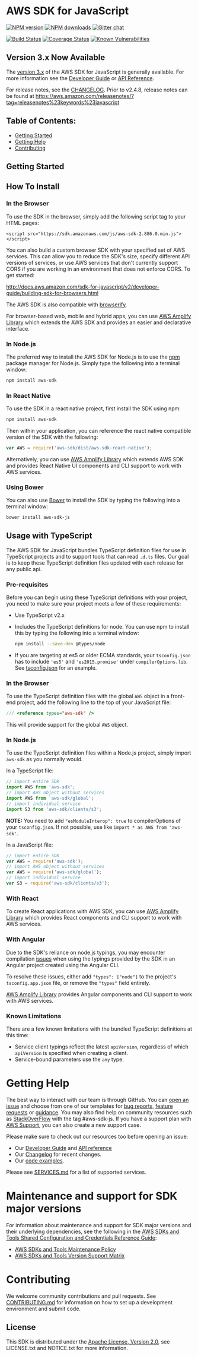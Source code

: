 # AWS SDK for JavaScript

[![NPM version](https://img.shields.io/npm/v/aws-sdk.svg)](https://www.npmjs.com/package/aws-sdk)
[![NPM downloads](https://img.shields.io/npm/dm/aws-sdk.svg)](https://www.npmjs.com/package/aws-sdk)
[![Gitter chat](https://badges.gitter.im/gitterHQ/gitter.svg)](https://gitter.im/aws/aws-sdk-js)

[![Build Status](https://travis-ci.org/aws/aws-sdk-js.svg?branch=master)](https://travis-ci.org/aws/aws-sdk-js)
[![Coverage Status](https://codecov.io/gh/aws/aws-sdk-js/branch/master/graph/badge.svg)](https://codecov.io/gh/aws/aws-sdk-js)
[![Known Vulnerabilities](https://snyk.io/test/github/aws/aws-sdk-js/badge.svg)](https://snyk.io/test/github/aws/aws-sdk-js)

## Version 3.x Now Available
The [version 3.x](https://github.com/aws/aws-sdk-js-v3) of the AWS SDK for JavaScript is generally available.
For more information see the [Developer Guide](https://docs.aws.amazon.com/sdk-for-javascript/v3/developer-guide/)
or [API Reference](https://docs.aws.amazon.com/AWSJavaScriptSDK/v3/latest/index.html).

For release notes, see the [CHANGELOG](https://github.com/aws/aws-sdk-js/blob/master/CHANGELOG.md). Prior to v2.4.8, release notes can be found at https://aws.amazon.com/releasenotes/?tag=releasenotes%23keywords%23javascript

## Table of Contents:
* [Getting Started](#Getting-Started)
* [Getting Help](#Getting-Help)
* [Contributing](#Contributing)

## Getting Started

## How To Install

### In the Browser

To use the SDK in the browser, simply add the following script tag to your
HTML pages:

    <script src="https://sdk.amazonaws.com/js/aws-sdk-2.886.0.min.js"></script>

You can also build a custom browser SDK with your specified set of AWS services.
This can allow you to reduce the SDK's size, specify different API versions of
services, or use AWS services that don't currently support CORS if you are
working in an environment that does not enforce CORS. To get started:

http://docs.aws.amazon.com/sdk-for-javascript/v2/developer-guide/building-sdk-for-browsers.html

The AWS SDK is also compatible with [browserify](http://browserify.org).

For browser-based web, mobile and hybrid apps, you can use [AWS Amplify Library](https://aws.github.io/aws-amplify/?utm_source=aws-js-sdk&utm_campaign=browser) which extends the AWS SDK and provides an easier and declarative interface.

### In Node.js

The preferred way to install the AWS SDK for Node.js is to use the
[npm](http://npmjs.org) package manager for Node.js. Simply type the following
into a terminal window:

```sh
npm install aws-sdk
```

### In React Native
To use the SDK in a react native project, first install the SDK using npm:

```sh
npm install aws-sdk
```

Then within your application, you can reference the react native compatible version of the SDK with the following:

```javascript
var AWS = require('aws-sdk/dist/aws-sdk-react-native');
```

Alternatively, you can use [AWS Amplify Library](https://aws.github.io/aws-amplify/media/react_native_guide?utm_source=aws-js-sdk&utm_campaign=react-native) which extends AWS SDK and provides React Native UI components and CLI support to work with AWS services.

### Using Bower

You can also use [Bower](http://bower.io) to install the SDK by typing the
following into a terminal window:

```sh
bower install aws-sdk-js
```

## Usage with TypeScript
The AWS SDK for JavaScript bundles TypeScript definition files for use in TypeScript projects and to support tools that can read `.d.ts` files.
Our goal is to keep these TypeScript definition files updated with each release for any public api.

### Pre-requisites
Before you can begin using these TypeScript definitions with your project, you need to make sure your project meets a few of these requirements:

 * Use TypeScript v2.x
 * Includes the TypeScript definitions for node. You can use npm to install this by typing the following into a terminal window:

    ```sh
    npm install --save-dev @types/node
    ```

 * If you are targeting at es5 or older ECMA standards, your `tsconfig.json` has to include `'es5'` and `'es2015.promise'` under `compilerOptions.lib`.
 See [tsconfig.json](https://github.com/aws/aws-sdk-js/blob/master/ts/tsconfig.json) for an example.

### In the Browser
To use the TypeScript definition files with the global `AWS` object in a front-end project, add the following line to the top of your JavaScript file:

```javascript
/// <reference types="aws-sdk" />
```

This will provide support for the global `AWS` object.

### In Node.js
To use the TypeScript definition files within a Node.js project, simply import `aws-sdk` as you normally would.

In a TypeScript file:

```javascript
// import entire SDK
import AWS from 'aws-sdk';
// import AWS object without services
import AWS from 'aws-sdk/global';
// import individual service
import S3 from 'aws-sdk/clients/s3';
```

**NOTE:** You need to add `"esModuleInterop": true` to compilerOptions of your `tsconfig.json`. If not possible, use like `import * as AWS from 'aws-sdk'`.

In a JavaScript file:

```javascript
// import entire SDK
var AWS = require('aws-sdk');
// import AWS object without services
var AWS = require('aws-sdk/global');
// import individual service
var S3 = require('aws-sdk/clients/s3');
```

### With React

To create React applications with AWS SDK, you can use [AWS Amplify Library](https://aws.github.io/aws-amplify/media/react_guide?utm_source=aws-js-sdk&utm_campaign=react) which provides React components and CLI support to work with AWS services.

### With Angular
Due to the SDK's reliance on node.js typings, you may encounter compilation 
[issues](https://github.com/aws/aws-sdk-js/issues/1271) when using the
typings provided by the SDK in an Angular project created using the Angular CLI.

To resolve these issues, either add `"types": ["node"]` to the project's `tsconfig.app.json`
file, or remove the `"types"` field entirely.

[AWS Amplify Library](https://aws.github.io/aws-amplify/media/angular_guide?utm_source=aws-js-sdk&utm_campaign=angular) provides Angular components and CLI support to work with AWS services.

### Known Limitations
There are a few known limitations with the bundled TypeScript definitions at this time:

 * Service client typings reflect the latest `apiVersion`, regardless of which `apiVersion` is specified when creating a client.
 * Service-bound parameters use the `any` type.

# Getting Help

The best way to interact with our team is through GitHub. 
You can [open an issue](https://github.com/aws/aws-sdk-js/issues/new/choose) and choose from one of our templates for 
[bug reports](https://github.com/aws/aws-sdk-js/issues/new?assignees=&labels=bug%2C+needs-triage&template=---bug-report.md&title=), 
[feature requests](https://github.com/aws/aws-sdk-js/issues/new?assignees=&labels=feature-request&template=---feature-request.md&title=) 
or [guidance](https://github.com/aws/aws-sdk-js/issues/new?assignees=&labels=guidance%2C+needs-triage&template=---questions---help.md&title=). 
You may also find help on community resources such as [StackOverFlow](https://stackoverflow.com/questions/tagged/aws-sdk-js) with the tag #aws-sdk-js.
If you have a support plan with [AWS Support](https://aws.amazon.com/premiumsupport/), you can also create a new support case.

Please make sure to check out our resources too before opening an issue:
* Our [Developer Guide](https://docs.aws.amazon.com/sdk-for-javascript/v2/developer-guide/welcome.html) and [API reference](https://docs.aws.amazon.com/AWSJavaScriptSDK/latest/)
* Our [Changelog](https://github.com/aws/aws-sdk-js/blob/master/CHANGELOG.md) for recent changes.
* Our [code examples](https://docs.aws.amazon.com/sdk-for-javascript/v2/developer-guide/sdk-code-samples.html).

Please see [SERVICES.md](https://github.com/aws/aws-sdk-js/blob/master/SERVICES.md) for a list of supported services.

# Maintenance and support for SDK major versions
For information about maintenance and support for SDK major versions and their underlying dependencies, see the following in the [AWS SDKs and Tools Shared Configuration and Credentials Reference Guide](https://docs.aws.amazon.com/credref/latest/refdocs/overview.html):
* [AWS SDKs and Tools Maintenance Policy](https://docs.aws.amazon.com/credref/latest/refdocs/maint-policy.html)
* [AWS SDKs and Tools Version Support Matrix](https://docs.aws.amazon.com/credref/latest/refdocs/version-support-matrix.html)



# Contributing
We welcome community contributions and pull requests. See [CONTRIBUTING.md](https://github.com/aws/aws-sdk-js/blob/master/CONTRIBUTING.md) for information on how to set up a development environment and submit code.

## License

This SDK is distributed under the
[Apache License, Version 2.0](http://www.apache.org/licenses/LICENSE-2.0),
see LICENSE.txt and NOTICE.txt for more information.
